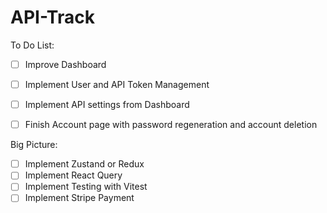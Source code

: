 # API-Track


To Do List:
- [ ] Improve Dashboard 
- [ ] Implement User and API Token Management
- [ ] Implement API settings from Dashboard
- [ ] Finish Account page with password regeneration and account deletion


Big Picture:
- [ ] Implement Zustand or Redux
- [ ] Implement React Query
- [ ] Implement Testing with Vitest
- [ ] Implement Stripe Payment